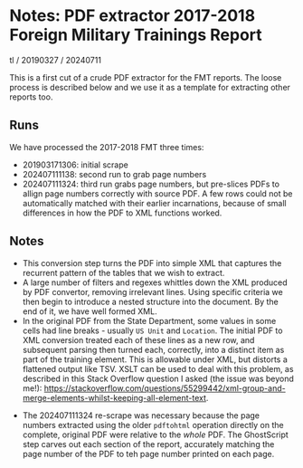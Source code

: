# Notes: PDF extractor 2017-2018 Foreign Military Trainings Report

tl / 20190327
   / 20240711

This is a first cut of a crude PDF extractor for the FMT reports. The loose process is described below and we use it as a template for extracting other reports too.

## Runs

We have processed the 2017-2018 FMT three times:

- 201903171306: initial scrape
- 202407111138: second run to grab page numbers
- 202407111324: third run grabs page numbers, but pre-slices PDFs to allign page numbers correctly with source PDF. A few rows could not be automatically matched with their earlier incarnations, because of small differences in how the PDF to XML functions worked.

## Notes

- This conversion step turns the PDF into simple XML that captures the recurrent pattern of the tables that we wish to extract.
- A large number of filters and regexes whittles down the XML produced by PDF convertor, removing irrelevant lines. Using specific criteria we then begin to introduce a nested structure into the document. By the end of it, we have well formed XML.
- In the original PDF from the State Department, some values in some cells had line breaks - usually `US Unit` and `Location`. The initial PDF to XML conversion treated each of these lines as a new row, and subsequent parsing then turned each, correctly, into a distinct item as part of the training element. This is allowable under XML, but distorts a flattened output like TSV. XSLT can be used to deal with this problem, as described in this Stack Overflow question I asked (the issue was beyond me!): https://stackoverflow.com/questions/55299442/xml-group-and-merge-elements-whilst-keeping-all-element-text.
 * The 202407111324 re-scrape was necessary because the page numbers extracted using the older `pdftohtml` operation directly on the complete, original PDF were relative to the _whole_ PDF. The GhostScript step carves out each section of the report, accurately matching the page number of the PDF to teh page number printed on each page.
